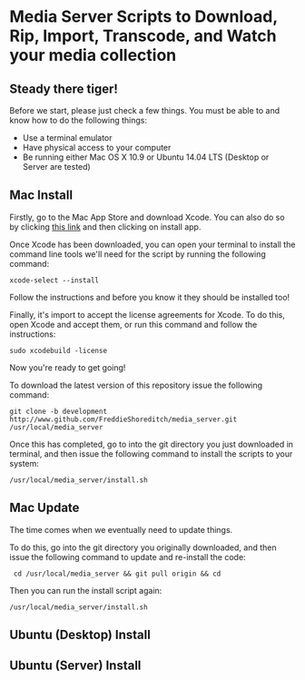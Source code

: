 # Media Server Scripts to Download, Rip, Import, Transcode, and Watch your media collection

## Steady there tiger!

Before we start, please just check a few things. You must be able to and know how to do the following things:

* Use a terminal emulator
* Have physical access to your computer
* Be running either Mac OS X 10.9 or Ubuntu 14.04 LTS (Desktop or Server are tested)

## Mac Install

Firstly, go to the Mac App Store and download Xcode. You can also do so by clicking [this link](https://itunes.apple.com/gb/app/xcode/id497799835?mt=12) and then clicking on install app.

Once Xcode has been downloaded, you can open your terminal to install the command line tools we'll need for the script by running the following command:

	xcode-select --install

Follow the instructions and before you know it they should be installed too!

Finally, it's import to accept the license agreements for Xcode. To do this, open Xcode and accept them, or run this command and follow the instructions:

	sudo xcodebuild -license

Now you're ready to get going!

To download the latest version of this repository issue the following command:

	git clone -b development http://www.github.com/FreddieShoreditch/media_server.git /usr/local/media_server

Once this has completed, go to into the git directory you just downloaded in terminal, and then issue the following command to install the scripts to your system:

	/usr/local/media_server/install.sh

## Mac Update

The time comes when we eventually need to update things.

To do this, go into the git directory you originally downloaded, and then issue the following command to update and re-install the code:

	 cd /usr/local/media_server && git pull origin && cd

Then you can run the install script again:

	/usr/local/media_server/install.sh

## Ubuntu (Desktop) Install

## Ubuntu (Server) Install